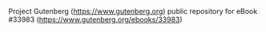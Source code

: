 Project Gutenberg (https://www.gutenberg.org) public repository for eBook #33983 (https://www.gutenberg.org/ebooks/33983)
